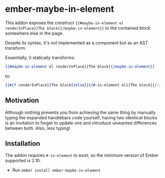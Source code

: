 # ember-maybe-in-element

This addon exposes the construct `{{#maybe-in-element el renderInPlace}}The block{{/maybe-in-element}}` to the contained block somewhere else in the page.

Despite its syntax, it's not implemented as a component but as an AST transform.

Essentially, it statically transforms:

```hbs
{{#maybe-in-element el renderInPlace}}The block{{/maybe-in-element}}
```

to:

```hbs
{{#if renderInPlace}}The block{{else}}{{#-in-element el}}The block{{/-in-element}}{{/if}}
```

## Motivation

Although nothing prevents you from achieving the same thing by manually typing the expanded
handlebars code yourself, having two identical blocks is an invitation to forget to update one and introduce unwanted differences between both.
Also, less typing!

## Installation

The addon requires `#-in-element` to exist, so the minimum version of Ember supported is 2.10.


* Run `ember install ember-maybe-in-element`


